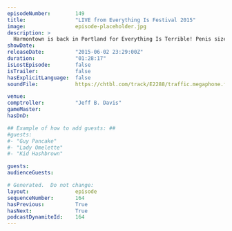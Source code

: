```yaml
---
episodeNumber:        149
title:                "LIVE from Everything Is Festival 2015"
image:                episode-placeholder.jpg
description: >
  Harmontown is back in Portland for Everything Is Terrible! Penis size is questioned and two well dressed audio members take the brunt of it, Dan is accused of sh*tting his pants and ends up revealing his balls. Watch the video at Harmontown.com/live!
showDate:             
releaseDate:          "2015-06-02 23:29:00Z"
duration:             "01:28:17"
isLostEpisode:        false
isTrailer:            false
hasExplicitLanguage:  false
soundFile:            https://chtbl.com/track/E2288/traffic.megaphone.fm/STA9554704726.mp3?updated=1561763799

venue:                
comptroller:          "Jeff B. Davis"
gameMaster:           
hasDnD:               

## Example of how to add guests: ##
#guests:
#- "Guy Pancake"
#- "Lady Omelette"
#- "Kid Hashbrown"

guests:
audienceGuests:

# Generated.  Do not change:
layout:               episode
sequenceNumber:       164
hasPrevious:          True
hasNext:              True
podcastDynamiteId:    164
---
```


<!-- The episode description will be rendered here -->
<!-- Add your content below here -->

